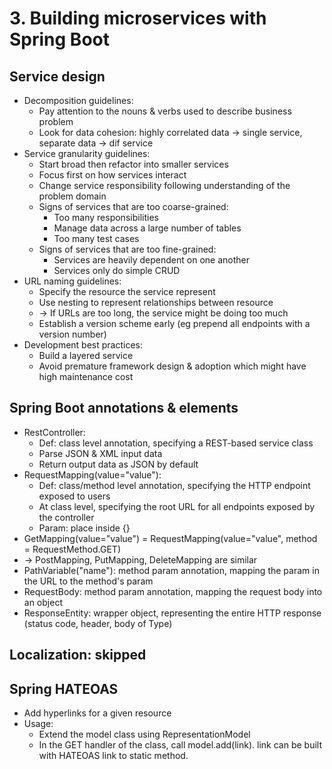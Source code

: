 # 3. Building microservices with Spring Boot
## Service design
- Decomposition guidelines:
  - Pay attention to the nouns & verbs used to describe business problem
  - Look for data cohesion: highly correlated data -> single service, separate data -> dif service
- Service granularity guidelines:
  - Start broad then refactor into smaller services
  - Focus first on how services interact
  - Change service responsibility following understanding of the problem domain
  - Signs of services that are too coarse-grained:
    - Too many responsibilities
    - Manage data across a large number of tables
    - Too many test cases
  - Signs of services that are too fine-grained:
    - Services are heavily dependent on one another
    - Services only do simple CRUD
- URL naming guidelines:
  - Specify the resource the service represent
  - Use nesting to represent relationships between resource
  - -> If URLs are too long, the service might be doing too much
  - Establish a version scheme early (eg prepend all endpoints with a version number)
- Development best practices:
  - Build a layered service
  - Avoid premature framework design & adoption which might have high maintenance cost
## Spring Boot annotations & elements
- RestController:
  - Def: class level annotation, specifying a REST-based service class
  - Parse JSON & XML input data
  - Return output data as JSON by default
- RequestMapping(value="value"):
  - Def: class/method level annotation, specifying the HTTP endpoint exposed to users
  - At class level, specifying the root URL for all endpoints exposed by the controller
  - Param: place inside {}
- GetMapping(value="value") = RequestMapping(value="value", method = RequestMethod.GET)
- -> PostMapping, PutMapping, DeleteMapping are similar
- PathVariable("name"): method param annotation, mapping the param in the URL to the method's param
- RequestBody: method param annotation, mapping the request body into an object
- ResponseEntity<Type>: wrapper object, representing the entire HTTP response (status code, header, body of Type)
## Localization: skipped
## Spring HATEOAS
- Add hyperlinks for a given resource
- Usage:
  - Extend the model class using RepresentationModel<Type>
  - In the GET handler of the class, call model.add(link). link can be built with HATEOAS link to static method.